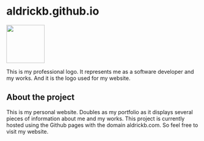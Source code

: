 
# aldrickb.github.io

<img src="https://aldrickb.com/images/logo2.png " width="100">



This is my professional logo. It represents me as a software developer and my works. And it is the logo used for my website.
  

## About the project

  

This is my personal website. Doubles as my portfolio as it displays several pieces of information about me and my works. This project is currently hosted using the Github pages with the domain aldrickb.com. So feel free to visit my website.

